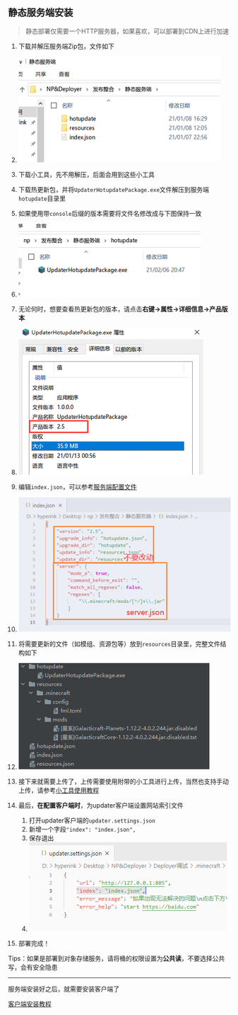 ## 静态服务端安装

> 静态部署仅需要一个HTTP服务器，如果喜欢，可以部署到CDN上进行加速

1. 下载并解压服务端Zip包，文件如下
2. ![static-server](静态服务端安装/static-server.png)
3. 下载小工具，先不用解压，后面会用到这些小工具
5. 下载热更新包，并将`UpdaterHotupdatePackage.exe`文件解压到服务端`hotupdate`目录里
5. 如果使用带`console`后缀的版本需要将文件名修改成与下图保持一致
6. ![static-server-hu-package](静态服务端安装/static-server-hu-package.png)
7. 无论何时，想要查看热更新包的版本，请点击**右键->属性->详细信息->产品版本**
9. ![inspect-version](静态服务端安装/inspect-version.png)
10. 编辑`index.json`，可以参考[服务端配置文件](服务端配置文件.md)
11. ![static-server-index-json](静态服务端安装/static-server-index-json.png)
12. 将需要更新的文件（如模组、资源包等）放到`resources`目录里，完整文件结构如下
13. ![file_structure_s](静态服务端安装/file_structure_s.png)
13. 接下来就需要上传了，上传需要使用附带的小工具进行上传，当然也支持手动上传，请参考[小工具使用教程](小工具使用教程.md)
14. 最后，**在配置客户端时**，为updater客户端设置网站索引文件

    1. 打开updater客户端的`updater.settings.json`
    2. 新增一个字段`"index": "index.json",`
    3. 保存退出
    4. ![modifying-index](静态服务端安装/modifying-index.png)
15. 部署完成！

Tips：如果是部署到对象存储服务，请将桶的权限设置为**公共读**，不要选择公共写，会有安全隐患

---

服务端安装好之后，就需要安装客户端了

[客户端安装教程](客户端安装教程.md)